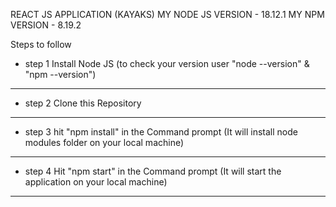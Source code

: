 REACT JS APPLICATION (KAYAKS)
MY NODE JS VERSION - 18.12.1
MY NPM VERSION - 8.19.2

Steps to follow
- step 1 
Install Node JS (to check your version user "node --version" & "npm --version")
------------------------------------------------
- step 2
Clone this Repository
-----------------------------------------------
- step 3
hit "npm install" in the Command prompt (It will install node modules folder on your local machine)
----------------------------------------------------
- step 4
Hit "npm start" in the Command prompt (It will start the application on your local machine)
------------------------------------------------------- 
